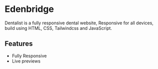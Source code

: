 # Edenbridge
Dentalist is a fully responsive dental website, Responsive for all devices, build using HTML, CSS, Tailwindcss and JavaScript.

## Features
- Fully Responsive
- Live previews

